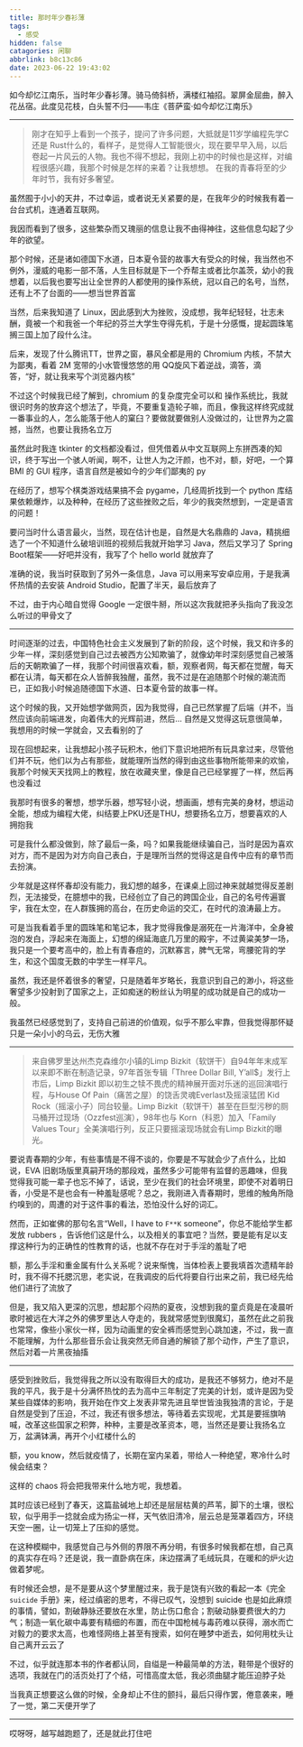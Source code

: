```yaml
---
title: 那时年少春衫薄
tags:
  - 感受
hidden: false
catagories: 闲聊
abbrlink: b8c13c86
date: 2023-06-22 19:43:02
---
```


<!-- <meting-js
    server="netease"
    type="song"
    autoplay="false"
    id="2003496467">
</meting-js> -->

​            如今却忆江南乐，当时年少春衫薄。骑马倚斜桥，满楼红袖招。翠屏金屈曲，醉入花丛宿。此度见花枝，白头誓不归——韦庄《菩萨蛮·如今却忆江南乐》

_________________

> 刚才在知乎上看到一个孩子，提问了许多问题，大抵就是11岁学编程先学C 还是 Rust什么的，看样子，是觉得人工智能很火，现在要早早入局，以后卷起一片风云的人物。我也不得不想起，我刚上初中的时候也是这样，对编程很感兴趣，我那个时候是怎样的来着？让我想想。
在我的青春将至的少年时节，我有好多奢望。

虽然囿于小小的天井，不过幸运，或者说无关紧要的是，在我年少的时候我有着一台台式机，连通着互联网。

我因而看到了很多，这些繁杂而又瑰丽的信息让我不由得神往，这些信息勾起了少年的欲望。

那个时候，还是诸如德国下水道，日本夏令营的故事大有受众的时候，我当然也不例外，漫威的电影一部不落，人生目标就是下一个乔帮主或者比尔盖茨，幼小的我想着，以后我也要写出让全世界的人都使用的操作系统，冠以自己的名号，当然，还有上不了台面的——想当世界首富

当然，后来我知道了 Linux，因此感到大为挫败，没成想，我年纪轻轻，壮志未酬，竟被一个和我爸一个年纪的芬兰大学生夺得先机，于是十分感慨，提起圆珠笔搁三国上加了段什么注。

后来，发现了什么腾讯TT，世界之窗，暴风全都是用的 Chromium 内核，不禁大为鄙夷，看着 2M 宽带的小水管慢悠悠的用 QQ旋风下着逆战，滴答，滴答，“好，就让我来写个浏览器内核”

不过这个时候我已经了解到，chromium 的复杂度完全可以和 操作系统比，我就很识时务的放弃这个想法了，毕竟，不要重复造轮子嘛，而且，像我这样终究成就一番事业的人，怎么能落于他人的窠臼？要做就要做别人没做过的，让世界为之震撼，当然，也要让我扬名立万

虽然此时我连 tkinter 的文档都没看过，但凭借着从中文互联网上东拼西凑的知识，终于写出一个骇人听闻，啊不，让世人为之汗颜，也不对，额，好吧，一个算 BMI 的 GUI 程序，语言自然是被如今的少年们鄙夷的 py

在经历了，想写个棋类游戏结果搞不会 pygame，几经周折找到一个 python 库结果依赖爆炸，以及种种，在经历了这些挫败之后，年少的我突然想到，一定是语言的问题！

要问当时什么语言最火，当然，现在估计也是，自然是大名鼎鼎的 Java，精挑细选了一个不知道什么破培训班的视频后我就开始学习 Java，然后又学习了 Spring Boot框架——好吧并没有，我写了个 hello world 就放弃了

准确的说，我当时获取到了另外一条信息，Java 可以用来写安卓应用，于是我满怀热情的去安装 Android Studio，配置了半天，最后放弃了

不过，由于内心暗自觉得 Google 一定很牛掰，所以这次我就把矛头指向了我没怎么听过的甲骨文了

_________________

时间逐渐的过去，中国特色社会主义发展到了新的阶段，这个时候，我又和许多的少年一样，深刻感觉到自己过去被西方公知欺骗了，就像幼年时深刻感觉自己被落后的天朝欺骗了一样，我那个时间很喜欢看，额，观察者网，每天都在觉醒，每天都在认清，每天都在众人皆醉我独醒，虽然，我不过是在追随那个时候的潮流而已，正如我小时候追随德国下水道、日本夏令营的故事一样。

这个时候的我，又开始想学做网页，因为我觉得，自己已然掌握了后端（并不，当然应该向前端进发，向着伟大的光辉前进，然后... 自然是又觉得这玩意很简单，我想用的时候一学就会，又去看别的了

现在回想起来，让我想起小孩子玩积木，他们下意识地把所有玩具拿过来，尽管他们并不玩，他们以为占有那些，就能理所当然的得到由这些事物所能带来的欢愉，我那个时候天天找网上的教程，放在收藏夹里，像是自己已经掌握了一样，然后再也没看过

我那时有很多的奢想，想学乐器，想写轻小说，想画画，想有完美的身材，想运动全能，想成为编程大佬，纠结要上PKU还是THU，想要扬名立万，想要喜欢的人拥抱我

可是我什么都没做到，除了最后一条，吗？如果我能继续骗自己，当时是因为喜欢对方，而不是因为对方向自己表白，于是理所当然的觉得这是自传中应有的章节而去扮演。

少年就是这样怀春却没有能力，我幻想的越多，在课桌上回过神来就越觉得反差剧烈，无法接受，在臆想中的我，已经创立了自己的跨国企业，自己的名号传遍寰宇，我在太空，在人群簇拥的高台，在历史命运的交汇，在时代的浪涛最上方。

可是当我看着手里的圆珠笔和笔记本，我才觉得我像是溺死在一片海洋中，全身被泡的发白，浮起来在海面上，幻想的绵延海底几万里的殿宇，不过黄粱美梦一场，我只是一个要考高中的，脸上有青春痘的，沉默寡言，脾气无常，弯腰驼背的学生，和这个国度无数的中学生一样平凡。

虽然，我还是怀着很多的奢望，只是随着年岁略长，我意识到自己的渺小，将这些奢望多少投射到了国家之上，正如痴迷的粉丝认为明星的成功就是自己的成功一般。

我虽然已经感觉到了，支持自己前进的价值观，似乎不那么牢靠，但我觉得那怀疑只是一朵小小的乌云，无伤大雅

_________________

> 来自佛罗里达州杰克森维尔小镇的Limp Bizkit（软饼干）自94年年末成军以来即不断在制造记录，97年首张专辑「Three Dollar Bill, Y’all$」发行上市后，Limp Bizkit 即以初生之犊不畏虎的精神展开面对乐迷的巡回演唱行程，与House Of Pain（痛苦之屋）的饶舌灵魂Everlast及摇滚猛团 Kid Rock（摇滚小子）同台较量。Limp Bizkit（软饼干）甚至在巨型污秽的厕马桶开过现场（Ozzfest巡演），98年也与 Korn（科恩）加入「Family Values Tour」全美演唱行列，反正只要摇滚现场就会有Limp Bizkit的曝光。

要说青春期的少年，有些事情是不得不谈的，你要是不写就会少了点什么，比如说，EVA 旧剧场版里真嗣开场的那段戏，虽然多少可能带有监督的恶趣味，但我觉得我可能一辈子也忘不掉了，话说，至少在我们的社会环境里，即使不对着明日香，小受是不是也会有一种羞耻感呢？总之，我刚进入青春期时，思维的触角所隐约嗅到的，周遭的对于这件事的看法，恐怕没什么好的词汇。

然而，正如崔佛的那句名言“Well，I have to `F**K` someone”，你总不能给学生都发放 rubbers ，告诉他们这是什么，以及相关的事宜吧？当然，要是能有足以支撑这种行为的正确性的性教育的话，也就不存在对于手淫的羞耻了吧

额，那么手淫和重金属有什么关系呢？说来惭愧，当体检表上要我填首次遗精年龄时，我不得不托腮沉思，老实说，在我调皮的后代将要自行出来之前，我已经先给他们进行了流放了

但是，我又陷入更深的沉思，想起那个闷热的夏夜，没想到我的童贞竟是在凌晨听歌时被远在大洋之外的佛罗里达人夺走的，我就常感觉到很魔幻，虽然在此之前我也常常，像些小家伙一样，因为动画里的安全裤而感觉到心跳加速，不过，我一直不能理解，为什么那些音乐会让我突然无师自通的解锁了那个动作，产生了意识，然后对着一片黑夜抽搐

_________________

感受到挫败后，我觉得我之所以没有取得巨大的成功，是我还不够努力，绝对不是我的平凡，我于是十分满怀热忱的去为高中三年制定了完美的计划，或许是因为受某些自媒体的影响，我开始在作文上发表非常先进且举世皆浊我独清的言论，于是自然是受到了压迫，不过，我还有很多想法，等待着去实现呢，尤其是要摇旗呐喊，改革这些国家之积弊，种种，主要是改革资本，嗯，当然还是要让我扬名立万，盆满钵满，再开个小红楼什么的

额，you know，然后就疫情了，长期在室内呆着，带给人一种绝望，寒冷什么时候会结束？

这样的 chaos 将会把我带来什么地方呢，我想着。

其时应该已经到了春天，这篇盐碱地上却还是层层枯黄的芦苇，脚下的土壤，很松软，似乎用手一捻就会成为扬尘一样，天气依旧清冷，层云总是笼罩着四方，环绕天空一圈，让一切笼上了压抑的感觉。

在这种模糊中，我感觉自己与外侧的界限不再分明，有很多时候我都在想，自己真的真实存在吗？还是说，我一直卧病在床，床边摆满了毛绒玩具，在暖和的炉火边做着梦呢。

有时候还会想，是不是要从这个梦里醒过来，我于是饶有兴致的看起一本《完全 `suicide` 手册》来，经过缜密的思考，不得已叹气，没想到 suicide 也是如此麻烦的事情，譬如，割破静脉还要放在水里，防止伤口愈合；割破动脉要费很大的力气；制造一氧化碳中毒要有精细的布置，而在中国枪械与毒药难以获得，溺水而亡对毅力的要求太高，也难怪网络上甚至有搜索，如何在睡梦中逝去，如何用枕头让自己离开云云了

不过，似乎就连那本书的作者都认同，自缢是一种最简单的方法，鞋带是个很好的选项，我就在门的活页处打了个结，可惜高度太低，我必须曲腿才能压迫脖子处

当我真正想要这么做的时候，全身却止不住的颤抖，最后只得作罢，倦意袭来，睡了一觉，第二天便开学了

_________________

哎呀呀，越写越跑题了，还是就此打住吧
